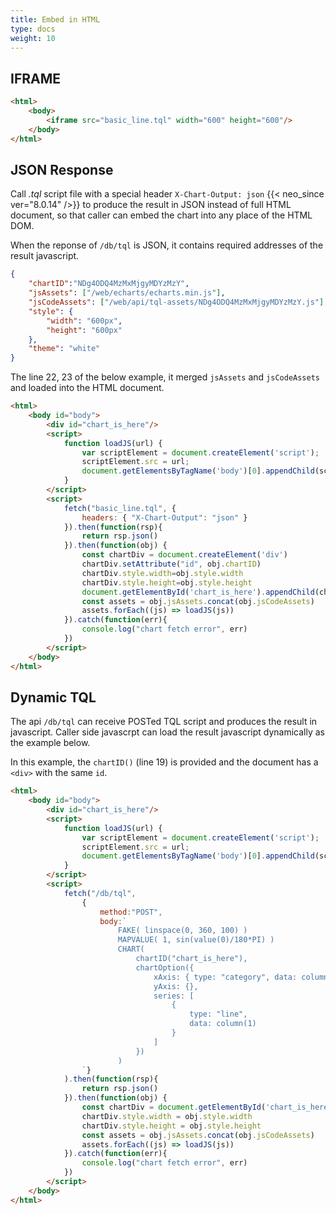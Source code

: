 ```yaml
---
title: Embed in HTML
type: docs
weight: 10
---
```


## IFRAME

```html {linenos=table,hl_lines=[3],linenostart=1}
<html>
    <body>
        <iframe src="basic_line.tql" width="600" height="600"/>
    </body>
</html>
```

## JSON Response

Call *.tql* script file with a special header `X-Chart-Output: json` {{< neo_since ver="8.0.14" />}} to produce the result in JSON instead of full HTML document,
so that caller can embed the chart into any place of the HTML DOM.

When the reponse of `/db/tql` is JSON, it contains required addresses of the result javascript.

```json
{
    "chartID":"NDg4ODQ4MzMxMjgyMDYzMzY",
    "jsAssets": ["/web/echarts/echarts.min.js"],
	"jsCodeAssets": ["/web/api/tql-assets/NDg4ODQ4MzMxMjgyMDYzMzY.js"],
    "style": {
        "width": "600px",
        "height": "600px"	
    },
    "theme": "white"
}
```

The line 22, 23 of the below example, it merged `jsAssets` and `jsCodeAssets` and loaded into the HTML document.

```html {linenos=table,hl_lines=[3,13,18,"22-23"],linenostart=1}
<html>
    <body id="body">
        <div id="chart_is_here"/>
        <script>
            function loadJS(url) {
                var scriptElement = document.createElement('script');
                scriptElement.src = url;
                document.getElementsByTagName('body')[0].appendChild(scriptElement);
            }
        </script>
        <script>
            fetch("basic_line.tql", {
                headers: { "X-Chart-Output": "json" }
            }).then(function(rsp){
                return rsp.json()
            }).then(function(obj) {
                const chartDiv = document.createElement('div')
                chartDiv.setAttribute("id", obj.chartID)
                chartDiv.style.width=obj.style.width
                chartDiv.style.height=obj.style.height
                document.getElementById('chart_is_here').appendChild(chartDiv)
                const assets = obj.jsAssets.concat(obj.jsCodeAssets)
                assets.forEach((js) => loadJS(js))
            }).catch(function(err){
                console.log("chart fetch error", err)
            })
        </script>
    </body>
</html>
```

## Dynamic TQL

The api `/db/tql` can receive POSTed TQL script and produces the result in javascript.
Caller side javascrpt can load the result javascript dynamically as the example below.

In this example, the `chartID()` (line 19) is provided and the document has a `<div>` with the same `id`.

```html {linenos=table,hl_lines=[3,12,19,38,39],linenostart=1}
<html>
    <body id="body">
        <div id="chart_is_here"/>
        <script>
            function loadJS(url) {
                var scriptElement = document.createElement('script');
                scriptElement.src = url;
                document.getElementsByTagName('body')[0].appendChild(scriptElement);
            }
        </script>
        <script>
            fetch("/db/tql", 
                {
                    method:"POST", 
                    body:`
                        FAKE( linspace(0, 360, 100) )
                        MAPVALUE( 1, sin(value(0)/180*PI) )
                        CHART(
                            chartID("chart_is_here"),
                            chartOption({
                                xAxis: { type: "category", data: column(0) },
                                yAxis: {},
                                series: [
                                    {
                                        type: "line",
                                        data: column(1)
                                    }
                                ]
                            })
                        )
                `}
            ).then(function(rsp){
                return rsp.json()
            }).then(function(obj) {
                const chartDiv = document.getElementById('chart_is_here')
                chartDiv.style.width = obj.style.width
                chartDiv.style.height = obj.style.height
                const assets = obj.jsAssets.concat(obj.jsCodeAssets)
                assets.forEach((js) => loadJS(js))
            }).catch(function(err){
                console.log("chart fetch error", err)
            })
        </script>
    </body>
</html>
```
